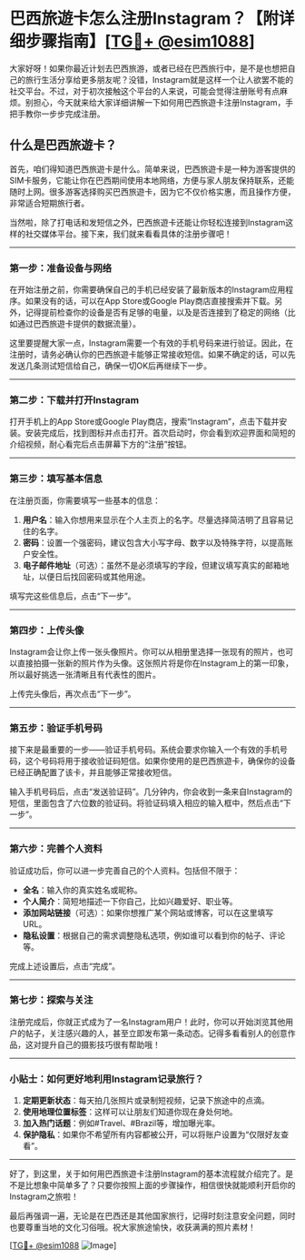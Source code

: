 # 巴西旅遊卡怎么注册Instagram？【附详细步骤指南】[[TG💪+ @esim1088](https://t.me/s/esim1088)]

大家好呀！如果你最近计划去巴西旅游，或者已经在巴西旅行中，是不是也想把自己的旅行生活分享给更多朋友呢？没错，Instagram就是这样一个让人欲罢不能的社交平台。不过，对于初次接触这个平台的人来说，可能会觉得注册账号有点麻烦。别担心，今天就来给大家详细讲解一下如何用巴西旅遊卡注册Instagram，手把手教你一步步完成注册。

## 什么是巴西旅遊卡？

首先，咱们得知道巴西旅遊卡是什么。简单来说，巴西旅遊卡是一种为游客提供的SIM卡服务，它能让你在巴西期间使用本地网络，方便与家人朋友保持联系，还能随时上网。很多游客选择购买巴西旅遊卡，因为它不仅价格实惠，而且操作方便，非常适合短期旅行者。

当然啦，除了打电话和发短信之外，巴西旅遊卡还能让你轻松连接到Instagram这样的社交媒体平台。接下来，我们就来看看具体的注册步骤吧！

---

### **第一步：准备设备与网络**

在开始注册之前，你需要确保自己的手机已经安装了最新版本的Instagram应用程序。如果没有的话，可以在App Store或Google Play商店直接搜索并下载。另外，记得提前检查你的设备是否有足够的电量，以及是否连接到了稳定的网络（比如通过巴西旅遊卡提供的数据流量）。

这里要提醒大家一点，Instagram需要一个有效的手机号码来进行验证。因此，在注册时，请务必确认你的巴西旅遊卡能够正常接收短信。如果不确定的话，可以先发送几条测试短信给自己，确保一切OK后再继续下一步。

---

### **第二步：下载并打开Instagram**

打开手机上的App Store或Google Play商店，搜索“Instagram”，点击下载并安装。安装完成后，找到图标并点击打开。首次启动时，你会看到欢迎界面和简短的介绍视频，耐心看完后点击屏幕下方的“注册”按钮。

---

### **第三步：填写基本信息**

在注册页面，你需要填写一些基本的信息：

1. **用户名**：输入你想用来显示在个人主页上的名字。尽量选择简洁明了且容易记住的名字。
2. **密码**：设置一个强密码，建议包含大小写字母、数字以及特殊字符，以提高账户安全性。
3. **电子邮件地址**（可选）：虽然不是必须填写的字段，但建议填写真实的邮箱地址，以便日后找回密码或其他用途。

填写完这些信息后，点击“下一步”。

---

### **第四步：上传头像**

Instagram会让你上传一张头像照片。你可以从相册里选择一张现有的照片，也可以直接拍摄一张新的照片作为头像。这张照片将是你在Instagram上的第一印象，所以最好挑选一张清晰且有代表性的图片。

上传完头像后，再次点击“下一步”。

---

### **第五步：验证手机号码**

接下来是最重要的一步——验证手机号码。系统会要求你输入一个有效的手机号码，这个号码将用于接收验证码短信。如果你使用的是巴西旅遊卡，确保你的设备已经正确配置了该卡，并且能够正常接收短信。

输入手机号码后，点击“发送验证码”。几分钟内，你会收到一条来自Instagram的短信，里面包含了六位数的验证码。将验证码填入相应的输入框中，然后点击“下一步”。

---

### **第六步：完善个人资料**

验证成功后，你可以进一步完善自己的个人资料。包括但不限于：

- **全名**：输入你的真实姓名或昵称。
- **个人简介**：简短地描述一下你自己，比如兴趣爱好、职业等。
- **添加网站链接**（可选）：如果你想推广某个网站或博客，可以在这里填写URL。
- **隐私设置**：根据自己的需求调整隐私选项，例如谁可以看到你的帖子、评论等。

完成上述设置后，点击“完成”。

---

### **第七步：探索与关注**

注册完成后，你就正式成为了一名Instagram用户！此时，你可以开始浏览其他用户的帖子，关注感兴趣的人，甚至立即发布第一条动态。记得多看看别人的创意作品，这对提升自己的摄影技巧很有帮助哦！

---

### **小贴士：如何更好地利用Instagram记录旅行？**

1. **定期更新状态**：每天拍几张照片或录制短视频，记录下旅途中的点滴。
2. **使用地理位置标签**：这样可以让朋友们知道你现在身处何地。
3. **加入热门话题**：例如#Travel、#Brazil等，增加曝光率。
4. **保护隐私**：如果你不希望所有内容都被公开，可以将账户设置为“仅限好友查看”。

---

好了，到这里，关于如何用巴西旅遊卡注册Instagram的基本流程就介绍完了。是不是比想象中简单多了？只要你按照上面的步骤操作，相信很快就能顺利开启你的Instagram之旅啦！

最后再强调一遍，无论是在巴西还是其他国家旅行，记得时刻注意安全问题，同时也要尊重当地的文化习俗哦。祝大家旅途愉快，收获满满的照片素材！

[[TG💪+ @esim1088](https://t.me/s/esim1088) ![Image](https://i.postimg.cc/4NQfJmqS/Snipaste-2025-05-13-00-14-12.png)]